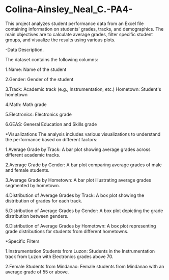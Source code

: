 # Colina-Ainsley_Neal_C.-PA4-
This project analyzes student performance data from an Excel file containing information on students' grades, tracks, and demographics. The main objectives are to calculate average grades, filter specific student groups, and visualize the results using various plots.

-Data Description.

The dataset contains the following columns:

1.Name: Name of the student

2.Gender: Gender of the student

3.Track: Academic track (e.g., Instrumentation, etc.)
Hometown: Student's hometown

4.Math: Math grade

5.Electronics: Electronics grade

6.GEAS: General Education and Skills grade

*Visualizations
The analysis includes various visualizations to understand the performance based on different factors:

1.Average Grade by Track: A bar plot showing average grades across different academic tracks.

2.Average Grade by Gender: A bar plot comparing average grades of male and female students.

3.Average Grade by Hometown: A bar plot illustrating average grades segmented by hometown.

4.Distribution of Average Grades by Track: A box plot showing the distribution of grades for each track.

5.Distribution of Average Grades by Gender: A box plot depicting the grade distribution between genders.

6.Distribution of Average Grades by Hometown: A box plot representing grade distributions for students from different hometowns.

*Specific Filters

1.Instrumentation Students from Luzon: Students in the Instrumentation track from Luzon with Electronics grades above 70.

2.Female Students from Mindanao: Female students from Mindanao with an average grade of 55 or above.
